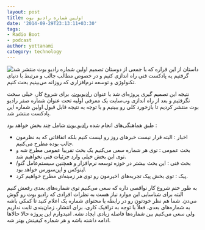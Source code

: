 ```yaml
---
layout: post
title: اولین شماره رادیو بوت
date: '2014-09-29T23:13:11+03:30'
tags:
- Radio Boot
- podcast
author: yottanami
category: technology
---
```



![اولین شماره رادیو بوت منتشر شد](https://dl.dropboxusercontent.com/u/106779105/blog/mic.jpg)
داستان از این قراره که با جمعی از دوستان تصمیم گرفتیم یه پادکست فنی راه اندازی کنیم و در خصوص مطالب جالب و مرتبط با دنیای تکنولوژی و توسعه نرم‌افزاری که روزانه می‌بینیم بحث کنیم.

نتیجه این تصمیم گیری پروژه‌ای شد با عنوان [رادیوبوت][1]. برای شروع کار، خیلی سخت نگرفتیم و بعد از راه اندازی وب‌سایت یک معرفی اولیه تحت عنوان شماره صفر رادیو بوت منتشر کردیم تا بازخورد کلی رو ببینیم و با توجه به نتیجه قابل قبول اولین شماره این پادکست منتشر شد.
 
طبق هماهنگی‌های انجام شده [رادیو بوت][1] شامل چند بخش خواهد بود : 
* اخبار : البته قرار نیست خبرهای روز رو لیست کنیم بلکه اتفاقاتی که به نظرمون جالب بوده مطرح می‌کنیم. 
* بحث عمومی : توی هر شماره سعی می‌کنیم یک بحث تقریبا عمومی مطرح شه و توی این بخش خیلی وارد جزئیات فنی نخواهیم شد.
* بحث فنی : این بحث بیشتر در حوزه توسعه نرم‌افزار و همچنین سیستم‌عامل گنو/لینوکس و اپن‌سورس خواهد بود.
* پیک : توی بخش پیک تجربه‌های اخیرمون رو توی *هر زمینه‌ای* مطرح خواهیم کرد.


به طور حتم شروع کار نواقصی داره که سعی می‌کنیم توی شماره‌های بعدی رفعش کنیم البته برای شناسایی این موارد نیاز هست به نظرات افرادی که رادیو بوت رو گوش می‌دن.
شما هم نظر خودتون رو در رابطه با محتوای شماره یک اعلام کنید تا کمکی باشه به شماره‌های بعدی.
فعلاُ با توجه به ترافیک کاری، برای انتشار، زمان‌بندی ثابت نداریم ولی سعی می‌کنیم بین شماره‌ها فاصله زیادی ایجاد نشه. 
امیدوارم این پروژه حالا حالاها ادامه داشته باشه و هر شماره کیفیتش بهتر شه.





[1]: http://radioboot.com/